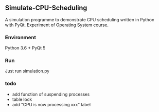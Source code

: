 ## Simulate-CPU-Scheduling

A simulation programme to demonstrate CPU scheduling written in Python with PyQt. Experiment of Operating System course.

### Environment
Python 3.6 + PyQt 5

### Run
Just run simulation.py

### todo
- add function of suspending processes
- table lock
- add "CPU is now processing xxx" label
